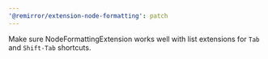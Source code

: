 ```yaml
---
'@remirror/extension-node-formatting': patch
---
```


Make sure NodeFormattingExtension works well with list extensions for `Tab` and `Shift-Tab` shortcuts.
